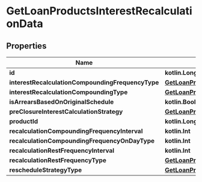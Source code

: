 
# GetLoanProductsInterestRecalculationData

## Properties
| Name | Type | Description | Notes |
| ------------ | ------------- | ------------- | ------------- |
| **id** | **kotlin.Long** |  |  [optional] |
| **interestRecalculationCompoundingFrequencyType** | [**GetLoanProductsInterestRecalculationCompoundingFrequencyType**](GetLoanProductsInterestRecalculationCompoundingFrequencyType.md) |  |  [optional] |
| **interestRecalculationCompoundingType** | [**GetLoanProductsInterestRecalculationCompoundingType**](GetLoanProductsInterestRecalculationCompoundingType.md) |  |  [optional] |
| **isArrearsBasedOnOriginalSchedule** | **kotlin.Boolean** |  |  [optional] |
| **preClosureInterestCalculationStrategy** | [**GetLoanProductsPreClosureInterestCalculationStrategy**](GetLoanProductsPreClosureInterestCalculationStrategy.md) |  |  [optional] |
| **productId** | **kotlin.Long** |  |  [optional] |
| **recalculationCompoundingFrequencyInterval** | **kotlin.Int** |  |  [optional] |
| **recalculationCompoundingFrequencyOnDayType** | **kotlin.Int** |  |  [optional] |
| **recalculationRestFrequencyInterval** | **kotlin.Int** |  |  [optional] |
| **recalculationRestFrequencyType** | [**GetLoanProductsInterestRecalculationCompoundingFrequencyType**](GetLoanProductsInterestRecalculationCompoundingFrequencyType.md) |  |  [optional] |
| **rescheduleStrategyType** | [**GetLoanProductsRescheduleStrategyType**](GetLoanProductsRescheduleStrategyType.md) |  |  [optional] |



